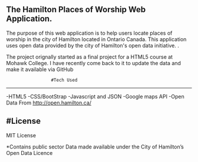 The Hamilton Places of Worship Web Application. 
------------------------------------------------

The purpose of this web application is to help users locate places of worship in the city of Hamilton located in Ontario Canada.
This application uses open data provided by the city of Hamilton's open data initiative. .


The project orignally started as a final project for a HTML5 course at Mohawk College. 
I have recently come back to it to update the data and make it available via GitHub

                     #Tech Used
-----------------------------------------------
-HTML5
-CSS/BootStrap
-Javascript and JSON
-Google maps API
-Open Data From http://open.hamilton.ca/

#License
-----------------------------------------------
 MIT License
 
*Contains public sector Data made available under the City of Hamilton’s Open Data Licence
